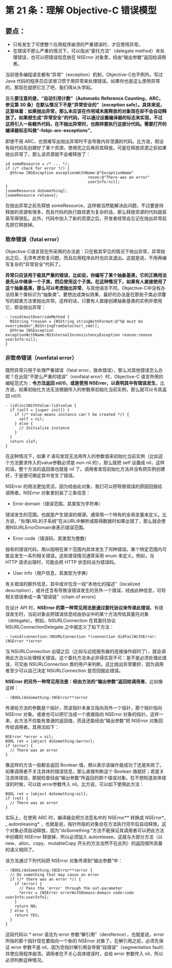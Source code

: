# 第 21 条：理解 Objective-C 错误模型

## 要点：

* 只有发生了可使整个应用程序崩溃的严重错误时，才应使用异常。
* 在错误不那么严重的情况下，可以指派“委托方法”（delegate method）未处理错误，也可以把错误信息放在 NSError 对象里，经由“输出参数”返回给调用者。

当前很多编程语言都有“异常”（exception）机制，Objective-C也不例外。写过 Java 代码的程序员应该很习惯于用异常来处理错误。如果你也是这么使用异常的，那现在就把它忘了吧，我们得从头学起。

首先**要注意的是，“自动引用计数”（Automatic Reference Counting，ARC，参见第 30 条）在默认情况下不是“异常安全的”（exception safe）。具体来说，这意味着：如果抛出异常，那么本应该在作用域末尾释放的对象现在却不会自动释放了。如果想生成“异常安全”的代码，可以通过设置编译器的标志来实现，不过这将引入一些额外代码，在不抛出异常时，也照样要执行这部分代码。需要打开的编译器标志叫做“-fobjc-arc-exceptions”**。

即使不用 ARC，也很难写出抛出异常时不会导致内存泄漏的代码。比方说，假设有段代码先创建好了某个资源，使用完之后再将其释放。可是在释放资源之前如果抛出异常了，那么该资源就不会被释放了：

```
id someResource = /* ... */;
if (/* check for error */) {
  @throw [NSException exceptionWithName:@"ExceptionName"
                                    reson:@"There was an error"
                                    userInfo:nil];
}
[someResource doSomething];
[someResource release];
```

在抛出异常之前先释放 someResource，这样做当然能解决此问题，不过要是待释放的资源有很多，而且代码的执行路径更为复杂的话，那么释放资源的代码就容易写得很乱。此外，代码中加入了新的资源之后，开发者经常会忘记在抛出异常前先把它释放掉。

### 致命错误（fatal error）

Objective-C语言现在所采用的办法是：只在极其罕见的情况下抛出异常，异常抛出之后，无须考虑恢复问题，而且应用程序此时也应该退出。这就是说，不用再编写复杂的“异常安全”代码了。

**异常只应该用于极其严重的错误，比如说，你编写了某个抽象基类，它的正确用法是先从中继承一个子类，然后使用这个子类。在这种情况下，如果有人直接使用了这个抽象基类，那么可以考虑抛出异常**。与其他语言不同，Objective-C中没有办法将某个类标识为“抽象类”。要想达成类似效果，最好的办法是在那些子类必须覆写的超类方法里抛出异常。这样的话，只要有人直接创建抽象基类的实例并使用它，即会抛出异常：

```
- (void)mustOverrideMethod {
  NSString *reason = [NSString stringWithFormat:@"%@ must be overrideden",NSStringFromSelector(_cmd)];
  @throw [NSException exceptionWithName:NSInternalInconsistencyException reason:reason userInfo:nil];
}
```

### 非致命错误（nonfatal error）

既然异常只用于处理严重错误（fatal error，致命错误），那么对其他错误怎么办呢？在出现“不那么严重的错误”（nonfatal error）时，Objective-C 语言所用的编程范式为：**令方法返回 nil/0，或是使用 NSError，以表明其中有错误发生**。比方说，如果初始化方法无法根据传入的参数来初始化当前实例，那么就可以令其返回 nil/0:

```
- (id)initWithValue:(id)value {
  if (self = [super init]) {
    if (/* Value means instance can't be created */) {
      self = nil;
    } else {
      // Initialize instance
    }
  }
  return slef;
}
```

在这种情况下，如果 if 语句发现无法用传入的参数值来初始化当前实例（比如这个方法要求传入的value参数必须是 non-nil 的），那么就把 self 设置成 nil，这样的话，整个方法的返回值也就是 nil 了。调用者发现初始化方法并没有把实例创建好，于是便可确定其中发生了错误。

NSError 的用法更加灵活，因为经由此对象，我们可以把导致错误的原因回报给调用者。NSError 对象里封装了三条信息：

* Error domain（错误范围，其类型为字符串）

错误发生的范围。也就是产生错误的根源。通常用一个特有的全局变量来定义。比方说，“处理URL的子系统”在从URL中解析或取得数据时如果出错了，那么就会使用NSURLErrorDomain来表示错误范围。

* Error code（错误码，其类型为整数）
 
 独有的错误代码，用以指明在某个范围内具体发生了何种错误。某个特定范围内可能会发生一系列相关错误，这些错误情况通常采用 enum 来定义。例如，当 HTTP 请求出错时，可能会把 HTTP 状态码设为错误码。

* User info（用户信息，其类型为字典）

有关错误的额外信息，其中或许包含一段“本地化的描述”（localized description），或许还含有导致该错误发生的另外一个错误，经由此种信息，可将相关错误串成一条“错误链”（chain of errors）

在设计 API 时，**NSError 的第一种常见用法是通过委托协议来传递此错误**。有错误发生时，当前对象会把错误信息经由协议中的某个方法传给其委托对象（delegate）。例如，NSURLConnection 在其委托协议 NSURLConnectionDelegate 之中就定义了如下方法：

```
- (void)connection:(NSURLConnection *)connection didFailWithError:(NSError *)error
```

当 NSURLConnection 出错之后（比如与远程服务器的连接操作超时了），就会调用此方法以处理相关错误。这个委托方法未必非得实现不可：是不是必须处理此错误，可交由 NSURLConnection 类的用户来判断。这比抛出异常要好，因为调用者至少可以自己决定 NSURLConnection 是否回报此错误。

**NSError 的另外一种常见用法是：经由方法的“输出参数”返回给调用者**。比如像这样：

```
- (BOOL)doSomething:(NSError**)error
```

传递给方法的参数是个指针，而该指针本身又指向另外一个指针，那个指针指向 NSError 对象。或者也可以把它当成一个直接指向 NSError 对象的指针。这样一来，此方法不仅能有普通的返回值，而且还能经由“输出参数”把 NSError 对象回传给调用者。其用法如下：

```
NSError *error = nil;
BOOL ret = [object doSomething:&error];
if (error) {
  // There was an error
}
```

像这样的方法一般都会返回 Boolean 值，用以表示该操作是成功了还是失败了。如果调用者不关注具体的错误信息，那么直接判断这个 Boolean 值就好；若是关注具体错误，那就检查经由“输出参数”所返回的那个错误对象。在不想知道具体错误的时候，可以给 error参数传入 nil。比方说，可以如下使用此方法：

```
BOOL ret = [object doSomething:nil];
if (ret) {
  // There was an error
}
```

实际上，在使用 ARC 时，编译器会把方法签名中的 NSError** 转换成 NSError*_ _ autoreleasing* ，也就是说，指针所指的对象会在方法执行完毕后自动释放。这个对象必须自动释放，因为“doSomething:”方法不能保证其调用者可以把此方法中创建的 NSError 释放掉，所以必须加入 autorelease。这就与大部分方法（以 new、alloc、copy、mutableCopy 开头的方法当然不在此列）的返回值所具备的语义相同了。

该方法通过下列代码把 NSError 对象传递到“输出参数”中：

```
- (BOOL)doSomething:(NSError**)error {
  // Do something that may cause an error
  if (/* there was an error */) {
    if (error) {
      // Pass the 'error' through the out-parameter
      *error = [NSError errorWithDomain:domain code:code userInfo:userInfo];
    }
    return NO;
  } else {
    return YES;
  }
}
```

这段代码以 * error 语法为 error 参数“解引用”（derefernce），也就是说，error所指的那个指针现在要指向一个新的 NSError 对象了。在解引用之前，必须先保证 error 参数不是 nil，因为空指针解引用会导致“段错误”（segmentation fault）并使应用程序崩溃。调用者在不关心具体错误时，会给 error 参数传入 nil，所以必须判断这种情况。 


